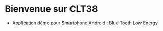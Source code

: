 

# Bienvenue sur CLT38

- [Application démo](https://github.com/CLT-38/mit-app-inventor-ble/tree/main) pour Smartphone Android ; Blue Tooth Low Energy 



